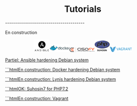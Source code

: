 <h1 align="center">Tutorials</h1>
----------------------------------------

En construction

<p align="center" style=padding: 50px"
><img src="/files/ansible.png" height="10%" width="10%"/><img src="/files/docker.png" height="13%" width="13%"/><img src="/files/lynis.png" height="16%" width="16%"/><img src="/files/suhosin.jpeg" height="10%" width="10%"/><img src="/files/vagrant.png" height="14%" width="14%"/></p>

<p><a href="https://github.com/Ne0Lux-C1Ph3r/Tutorials_Hardening_Debian_System/blob/master/Ansible/index.md" target="_blank"><style="color:orange">Partiel</style>:  Ansible hardening Debian system</a></p>

<p><a href="https://github.com/Ne0Lux-C1Ph3r/Tutorials_Hardening_Debian_System/blob/master/Docker/index.md" target="_blank">```html<style="color:red">En construction</style>: Docker hardening Debian system</a></p>                                               

<p><a href="https://github.com/Ne0Lux-C1Ph3r/Tutorials_Hardening_Debian_System/blob/master/Lynis/index.md" target="_blank">```html<style="color:red">En construction</style>:  Lynis hardening Debian system</a></p>                                                

<p><a href="https://github.com/Ne0Lux-C1Ph3r/Tutorials_Hardening_Debian_System/blob/master/Suhosin7/index.md" target="_blank">```html<style="color:green">OK</style>:  Suhosin7 for PHP7.2</a></p>                                                          

<p><a href="https://github.com/Ne0Lux-C1Ph3r/Tutorials_Hardening_Debian_System/blob/master/Vagrant/index.md" target="_blank">```html<style="color:red">En construction</style>:  Vagrant</a></p>                                            
